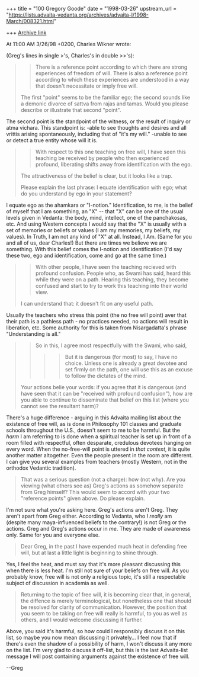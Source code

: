 +++
title = "100 Gregory Goode"
date = "1998-03-26"
upstream_url = "https://lists.advaita-vedanta.org/archives/advaita-l/1998-March/008321.html"

+++
[Archive link](https://lists.advaita-vedanta.org/archives/advaita-l/1998-March/008321.html)

At 11:00 AM 3/26/98 +0200, Charles Wikner wrote:

(Greg's lines in single >'s, Charles's in double >>'s):

>> There is a reference point according to which there are strong
>> experiences of freedom of will.  There is also a reference point
>> according to which these experiences are understood in a way that
>> doesn't necessitate or imply free will.
>
>The first "point" seems to be the familiar ego; the second sounds
>like a demonic divorce of sattva from rajas and tamas.  Would you
>please describe or illustrate that second "point".

The second point is the standpoint of the witness, or the result of inquiry
or atma vichara.  This standpoint is:
  -able to see thoughts and desires and all vrittis arising spontaneously,
        including that of "it's my will."
  -unable to see or detect a true entity whose will it is.

>> With respect to this one teaching on free will, I have seen
>> this teaching be received by people who then experienced profound,
>> liberating shifts away from identification with the ego.
>
>The attractiveness of the belief is clear, but it looks like a trap.
>
>Please explain the last phrase: I equate identification with ego;
>what do you understand by ego in your statement?

I equate ego as the ahamkara or "I-notion."  Identification, to me, is the
belief of myself that I am something, an "X" -- that "X" can be one of the
usual levels given in Vedanta: the body, mind, intellect, one of the
panchakosas, etc.  And using Western concepts I would say that the "X" is
usually with a set of memories or beliefs or values (I am my memories, my
beliefs, my values).  In Truth, I am not any kind of "X" at all.  Instead,
I Am.  (Same for you and all of us, dear Charles!)  But there are times we
believe we are something.  With this belief comes the I-notion and
identification (I'd say these two, ego and identification, come and go at
the same time.)

>> With other people, I have seen the teaching recieved with profound
>> confusion.  People who, as Swami has said, heard this while they
>> were on a path.  Hearing this teaching, they become confused and
>> start to try to work this teaching into their world view.
>
>I can understand that: it doesn't fit on any useful path.

Usually the teachers who stress this point (the no free will point) aver
that their path is a pathless path - no practices needed, no actions will
result in liberation, etc.  Some authority for this is taken from
Nisargadatta's phrase "Understanding is all."

>> So in this, I agree most respectfully with the Swami, who said,
>>
>> > > But it is dangerous (for most) to say, I have no choice. Unless
>> > > one is already a great devotee and set firmly on the path, one
>> > > will use this as an excuse to follow the dictates of the mind.
>
>Your actions belie your words: if you agree that it is dangerous
>(and have seen that it can be "received with profound confusion"),
>how are you able to continue to disseminate that belief on this list
>(where you cannot see the resultant harm)?

There's a huge difference - arguing in this Advaita mailing list about the
existence of free will, as is done in Philosophy 101 classes and graduate
schools throughout the U.S., doesn't seem to me to be harmful.  But the
*harm* I am referring to is done when a spiritual teacher is set up in
front of a room filled with respectful, often desparate, credulous devotees
hanging on every word.  When the no-free-will point is uttered in *that
context*, it is quite another matter altogether.  Even the people present
in the room are different.  I can give you several examples from teachers
(mostly Western, not in the orthodox Vedantic tradition).


>That was a serious question (not a charge): how (not why).
>Are you viewing (what others see as) Greg's actions as somehow
>separate from Greg himself?  This would seem to accord with
>your two "reference points" given above.  Do please explain.

I'm not sure what you're asking here.  Greg's actions aren't Greg.  They
aren't apart from Greg either.  According to Vedanta, who *I really* am
(despite many maya-influenced beliefs to the contrary!) is not Greg or the
actions.  Greg and Greg's actions occur in *me*.  They are made of
awareness only.  Same for you and everyone else.

>Dear Greg, in the past I have expended much heat in defending free
>will, but at last a little light is beginning to shine through.

Yes, I feel the heat, and must say that it's more pleasant discussing this
when there is less heat.  I'm still not sure of your beliefs on free will.
As you probably know, free will is  not only a religious topic, it's still
a respectable subject of discussion in academia as well.

>Returning to the topic of free will, it is becoming clear that, in
>general, the diffence is merely terminological, but nonetheless one
>that should be resolved for clarity of communication.  However, the
>position that you seem to be taking on free will really is harmful,
>to you as well as others, and I would welcome discussing it further.

Above, you said it's harmful, so how could I responsibly discuss it on this
list, so maybe you now mean discussing it privately...  I feel now  that if
there's even the shadow of a possibility of harm, I won't discuss it any
more on the list.  I'm very glad to discuss it off-list, but this is the
last Advaita-list message I will post containing arguments against the
existence of free will.

--Greg

